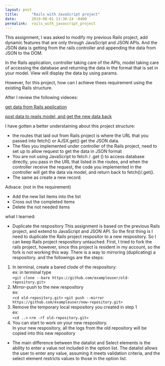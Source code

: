 ```yaml
---
layout: post
title:      "Rails with JavaScript project"
date:       2019-08-01 13:30:24 -0400
permalink:  rails_with_javascript_project
---
```


This assignment, I was asked  to modify my previous Rails project, add dynamic features that are only through JavaScript and JSON APIs. And the JSON data is getting from the rails controller and appending the data from JSON to the DOM.

In the Rails application, controller taking care of the APIs, model taking care of accessing the database and returning the data in the format that is set in your model. View will display the data by using params. 

However, for this project, how can I achieve thees requirement using the existing Rails structure. 

After I review the following videoes:

[get data from Rails application]((http://)https://www.youtube.com/watch?v=oHPM0ekV7zQ)

[post data to reails model, and get the new data back]((http://)https://www.youtube.com/watch?v=Yd0nH9CWWfo&amp=&feature=youtu.be)

I have gotten a better understaining about this project structure:
* the routes that laid out from Rails project is where the URL that you passed into fetch() or AJSX.get() get the JSON data. 
* The files you implemented under controller of  the Rails project, need to set up to allow request to get the data in JSON format
* You are not using JavaScript to fetch / .get () to access database directly, you pass in the URL that listed in the routes, and when the controller receive the request,  the code you implemented in the controller will get the data via model, and return back to fetch()/.get().
* The same as create a new record.  

Advace: (not in the requirement)
* Add the new list items into the list
* Cross out the completed items
* Delete the not needed items

what I learned: 

* Duplicate the respository
   This assignment is based on the previous Rails project, and  extend to  JavaScript and JSON API. So the first thing is I need to duplicate the Rails project respositor to a new respository. So I can keep Rails project respository untauched.
	 First, I tried to fork the rails project, however, since this project is resident in my account, so the fork is not working this way.
	 There is a way to mirroring (duplicating) a respository. and the followings are the steps:
1. 	 In terminal, create a bared clode of the respository:  
       ex:  in terminal type  
			 `<git clone --bare https://github.com/exampleuser/old-repository.git>`
2. 	 Mirror-push to the new respository  
       ex:  
			 `<cd old-repository.git>`
       `<git push --mirror https://github.com/exampleuser/new-repository.git>`
3. 	 Remove the temporary local respository you created in step 1  
       ex:  
			 `<cd ..>`
       `<rm -rf old-repository.git>`
4. 	 You can start to work on your new respository.  
       In your new respository, all the logs from the old repository will be copied into this new repository


* The main difference between the datalist and Select elements is the ability to enter a value not included in the option list. The datalist allows the user to enter any value, assuming it meets validation criteria, and the select element restricts values to those in the option list.
